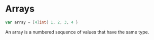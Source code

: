 # Arrays

```go
var array = [4]int{ 1, 2, 3, 4 }
```

An array is a numbered sequence of values that have the same type.
